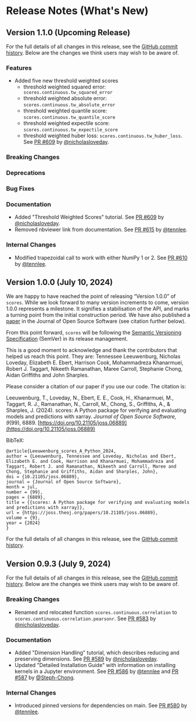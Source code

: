 # Release Notes (What's New)

## Version 1.1.0 (Upcoming Release) 

For the full details of all changes in this release, see the [GitHub commit history](https://github.com/nci/scores/compare/1.0.0...develop). Below are the changes we think users may wish to be aware of.

### Features

- Added five new threshold weighted scores 
	- threshold weighted squared error: ` scores.continuous.tw_squared_error`
	- threshold weighted absolute error: `scores.continuous.tw_absolute_error`
	- threshold weighted quantile score: `scores.continuous.tw_quantile_score`
	- threshold weighted expectile score: `scores.continuous.tw_expectile_score`
	- threshold weighted huber loss: `scores.continuous.tw_huber_loss`.  
See [PR #609](https://github.com/nci/scores/pull/609) by [@nicholasloveday](https://github.com/nicholasloveday).

### Breaking Changes

### Deprecations

### Bug Fixes

### Documentation

- Added "Threshold Weighted Scores" tutorial. See [PR #609](https://github.com/nci/scores/pull/609) by [@nicholasloveday](https://github.com/nicholasloveday).
- Removed nbviewer link from documentation. See [PR #615](https://github.com/nci/scores/pull/615) by [@tennlee](https://github.com/tennlee).

### Internal Changes

- Modified trapezoidal call to work with either NumPy 1 or 2. See [PR #610](https://github.com/nci/scores/pull/610) by [@tennlee](https://github.com/tennlee).

## Version 1.0.0 (July 10, 2024)

We are happy to have reached the point of releasing “Version 1.0.0” of `scores`. While we look forward to many version increments to come, version 1.0.0 represents a milestone. It signifies a stabilisation of the API, and marks a turning point from the initial construction period. We have also published a [paper](https://doi.org/10.21105/joss.06889) in the Journal of Open Source Software (see citation further below).

From this point forward, `scores` will be following the [Semantic Versioning Specification](https://semver.org/) (SemVer) in its release management. 

This is a good moment to acknowledge and thank the contributors that helped us reach this point. They are: Tennessee Leeuwenburg, Nicholas Loveday, Elizabeth E. Ebert, Harrison Cook, Mohammadreza Khanarmuei, Robert J. Taggart, Nikeeth Ramanathan, Maree Carroll, Stephanie Chong, Aidan Griffiths and John Sharples.

Please consider a citation of our paper if you use our code. The citation is:

Leeuwenburg, T., Loveday, N., Ebert, E. E., Cook, H., Khanarmuei, M., Taggart, R. J., Ramanathan, N., Carroll, M., Chong, S., Griffiths, A., & Sharples, J. (2024). scores: A Python package for verifying and evaluating models and predictions with xarray. *Journal of Open Source Software, 9*(99), 6889. [https://doi.org/10.21105/joss.06889](https://doi.org/10.21105/joss.06889)

BibTeX:
```
@article{Leeuwenburg_scores_A_Python_2024,
author = {Leeuwenburg, Tennessee and Loveday, Nicholas and Ebert, Elizabeth E. and Cook, Harrison and Khanarmuei, Mohammadreza and Taggart, Robert J. and Ramanathan, Nikeeth and Carroll, Maree and Chong, Stephanie and Griffiths, Aidan and Sharples, John},
doi = {10.21105/joss.06889},
journal = {Journal of Open Source Software},
month = jul,
number = {99},
pages = {6889},
title = {{scores: A Python package for verifying and evaluating models and predictions with xarray}},
url = {https://joss.theoj.org/papers/10.21105/joss.06889},
volume = {9},
year = {2024}
}
```

For the full details of all changes in this release, see the [GitHub commit history](https://github.com/nci/scores/compare/0.9.3...1.0.0). 

## Version 0.9.3 (July 9, 2024)

For the full details of all changes in this release, see the [GitHub commit history](https://github.com/nci/scores/compare/0.9.2...0.9.3). Below are the changes we think users may wish to be aware of.

### Breaking Changes

- Renamed and relocated function `scores.continuous.correlation` to `scores.continuous.correlation.pearsonr`. See [PR #583](https://github.com/nci/scores/pull/583) by [@nicholasloveday](https://github.com/nicholasloveday). 

### Documentation

- Added "Dimension Handling" tutorial, which describes reducing and preserving dimensions. See [PR #589](https://github.com/nci/scores/pull/589) by [@nicholasloveday](https://github.com/nicholasloveday).
- Updated "Detailed Installation Guide" with information on installing kernels in a Jupyter environment. See [PR #586](https://github.com/nci/scores/pull/586) by [@tennlee](https://github.com/tennlee) and [PR #587](https://github.com/nci/scores/pull/587) by [@Steph-Chong](https://github.com/Steph-Chong).

### Internal Changes

- Introduced pinned versions for dependencies on main. See [PR #580](https://github.com/nci/scores/pull/580)  by [@tennlee](https://github.com/tennlee).

